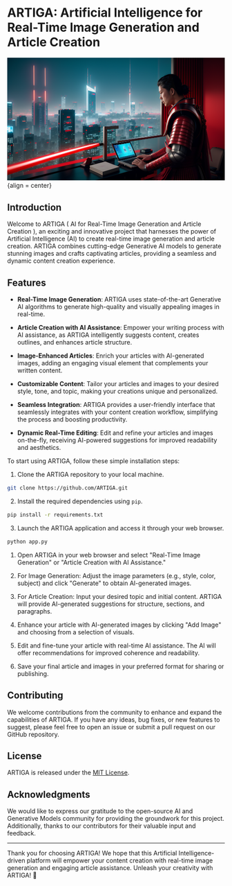 <!-- # Welcome to the GenAI based Content creation tool, _"A.R.T.I.G.A"_

This project uses LLama llm and Langchain to generate content and scrapes an image related to the prompt passed.The tool is deployed and tested on a CPU based machine.

## Getting started

To get started with this project, you can follow these steps:

1. Clone the repository.
2. Install the dependencies.

    ```bash
    bash setup.sh
    ```

3. Activate the environment.

    ```bash
        conda activate venv
    ```

4. Run the 'app.py' script to train the model. With the alpha & l1_ratio.

    ```bash
        python app.py 0.3 0.7
    ```

## Commands

* `mkdocs new [dir-name]` - Create a new project.
* `mkdocs serve` - Start the live-reloading docs server.
* `mkdocs build` - Build the documentation site.
* `mkdocs -h` - Print help message and exit.

## Project layout -->

<!-- ------------------------------------------------------------------------------------------------------- -->

# ARTIGA: Artificial Intelligence for Real-Time Image Generation and Article Creation

![ARTIGA Logo](./docs/img/index3.png){align = center}

## Introduction

Welcome to ARTIGA ( AI for Real-Time Image Generation and Article Creation ), an exciting and innovative project that harnesses the power of Artificial Intelligence (AI) to create real-time image generation and article creation. ARTIGA combines cutting-edge Generative AI models to generate stunning images and crafts captivating articles, providing a seamless and dynamic content creation experience.

## Features

- **Real-Time Image Generation**: ARTIGA uses state-of-the-art Generative AI algorithms to generate high-quality and visually appealing images in real-time.

- **Article Creation with AI Assistance**: Empower your writing process with AI assistance, as ARTIGA intelligently suggests content, creates outlines, and enhances article structure.

- **Image-Enhanced Articles**: Enrich your articles with AI-generated images, adding an engaging visual element that complements your written content.

- **Customizable Content**: Tailor your articles and images to your desired style, tone, and topic, making your creations unique and personalized.

- **Seamless Integration**: ARTIGA provides a user-friendly interface that seamlessly integrates with your content creation workflow, simplifying the process and boosting productivity.

- **Dynamic Real-Time Editing**: Edit and refine your articles and images on-the-fly, receiving AI-powered suggestions for improved readability and aesthetics.

<!-- ## Installation -->

To start using ARTIGA, follow these simple installation steps:

1. Clone the ARTIGA repository to your local machine.

```bash
git clone https://github.com/ARTIGA.git
```

2. Install the required dependencies using `pip`.

```bash
pip install -r requirements.txt
```

3. Launch the ARTIGA application and access it through your web browser.

```bash
python app.py
```

<!-- ## How to Use ARTIGA -->

1. Open ARTIGA in your web browser and select "Real-Time Image Generation" or "Article Creation with AI Assistance."

2. For Image Generation: Adjust the image parameters (e.g., style, color, subject) and click "Generate" to obtain AI-generated images.

3. For Article Creation: Input your desired topic and initial content. ARTIGA will provide AI-generated suggestions for structure, sections, and paragraphs.

4. Enhance your article with AI-generated images by clicking "Add Image" and choosing from a selection of visuals.

5. Edit and fine-tune your article with real-time AI assistance. The AI will offer recommendations for improved coherence and readability.

6. Save your final article and images in your preferred format for sharing or publishing.

## Contributing

We welcome contributions from the community to enhance and expand the capabilities of ARTIGA. If you have any ideas, bug fixes, or new features to suggest, please feel free to open an issue or submit a pull request on our GitHub repository.

## License

ARTIGA is released under the [MIT License](LICENSE).

## Acknowledgments

We would like to express our gratitude to the open-source AI and Generative Models community for providing the groundwork for this project. Additionally, thanks to our contributors for their valuable input and feedback.

---

Thank you for choosing ARTIGA! We hope that this Artificial Intelligence-driven platform will empower your content creation with real-time image generation and engaging article assistance. Unleash your creativity with ARTIGA! 🚀
